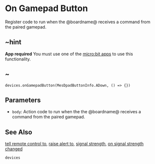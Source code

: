 # On Gamepad Button

Register code to run when the @boardname@ receives a command from the paired gamepad.

## ~hint

**App required** You must use one of the [micro:bit apps](https://microbit.org/guide/mobile/) to use this functionality.

## ~

```sig
devices.onGamepadButton(MesDpadButtonInfo.ADown, () => {})
```

## Parameters

* `body`: Action code to run when the the @boardname@ receives a command from the paired gamepad.

## See Also

[tell remote control to](/reference/devices/tell-remote-control-to), [raise alert to](/reference/devices/raise-alert-to), [signal strength](/reference/devices/signal-strength), [on signal strength changed](/reference/devices/on-signal-strength-changed)

```package
devices
```